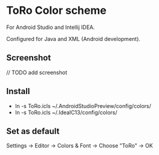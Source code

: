 # ToRo Color scheme 
For Android Studio and Intellij IDEA.

Configured for Java and XML (Android development).


## Screenshot
// TODO add screenshot


## Install
* ln -s ToRo.icls ~/.AndroidStudioPreview/config/colors/
* ln -s ToRo.icls ~/.IdeaIC13/config/colors/


## Set as default
Settings -> Editor -> Colors & Font -> Choose "ToRo" -> OK
